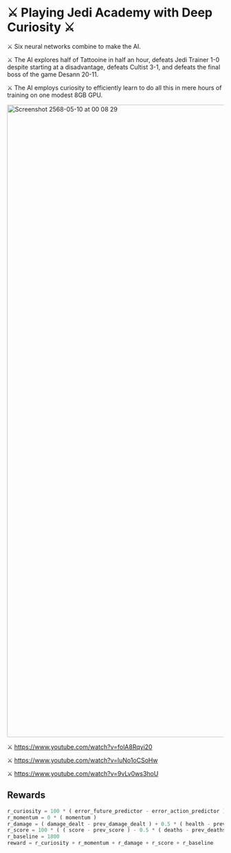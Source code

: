 # ⚔️ Playing Jedi Academy with Deep Curiosity ⚔️

⚔️ Six neural networks combine to make the AI.

⚔️ The AI explores half of Tattooine in half an hour, defeats Jedi Trainer 1-0 despite starting at a disadvantage, defeats Cultist 3-1, and defeats the final boss of the game Desann 20-11. 

⚔️ The AI employs curiosity to efficiently learn to do all this in mere hours of training on one modest 8GB GPU.

<img width="1470" alt="Screenshot 2568-05-10 at 00 08 29" src="https://github.com/user-attachments/assets/26a04bc4-7ca3-412b-a8fc-65e8dce597f7" />

⚔️ https://www.youtube.com/watch?v=folA8Rqyi20

⚔️ https://www.youtube.com/watch?v=luNo1oCSoHw

⚔️ https://www.youtube.com/watch?v=9vLv0ws3hoU

## Rewards

```py
r_curiosity = 100 * ( error_future_predictor - error_action_predictor )
r_momentum = 0 * ( momentum )
r_damage = ( damage_dealt - prev_damage_dealt ) + 0.5 * ( health - prev_health ) + 0.5 * ( shield - prev_shield )
r_score = 100 * ( ( score - prev_score ) - 0.5 * ( deaths - prev_deaths ) )
r_baseline = 1800
reward = r_curiosity + r_momentum + r_damage + r_score + r_baseline
```




